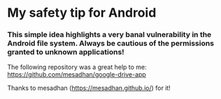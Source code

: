 # My safety tip for Android
### This simple idea highlights a very banal vulnerability in the Android file system. Always be cautious of the permissions granted to unknown applications!

The following repository was a great help to me:
https://github.com/mesadhan/google-drive-app

Thanks to mesadhan (https://mesadhan.github.io/) for it!

